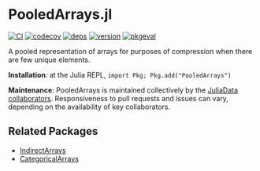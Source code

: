 # PooledArrays.jl

[![CI](https://github.com/JuliaData/PooledArrays.jl/workflows/CI/badge.svg)](https://github.com/JuliaData/PooledArrays.jl/actions?query=workflow%3ACI)
[![codecov](https://codecov.io/gh/JuliaData/PooledArrays.jl/branch/master/graph/badge.svg)](https://codecov.io/gh/JuliaData/PooledArrays.jl)
[![deps](https://juliahub.com/docs/PooledArrays/deps.svg)](https://juliahub.com/ui/Packages/PooledArrays/vi11X?t=2)
[![version](https://juliahub.com/docs/PooledArrays/version.svg)](https://juliahub.com/ui/Packages/PooledArrays/vi11X)
[![pkgeval](https://juliahub.com/docs/PooledArrays/pkgeval.svg)](https://juliahub.com/ui/Packages/PooledArrays/vi11X)


A pooled representation of arrays for purposes of compression when there are few unique elements.


**Installation**: at the Julia REPL, `import Pkg; Pkg.add("PooledArrays")`

**Maintenance**: PooledArrays is maintained collectively by the [JuliaData collaborators](https://github.com/orgs/JuliaData/people).
Responsiveness to pull requests and issues can vary, depending on the availability of key collaborators.

## Related Packages

- [IndirectArrays](https://github.com/JuliaArrays/IndirectArrays.jl) 
- [CategoricalArrays](https://github.com/JuliaData/CategoricalArrays.jl)

